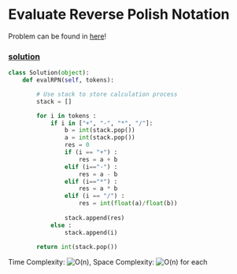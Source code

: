 # Evaluate Reverse Polish Notation

Problem can be found in [here](https://leetcode.com/problems/evaluate-reverse-polish-notation/)!

### [solution](/Stack/150-EvaluateReversePolishNotation/README.md)

```python
class Solution(object):
    def evalRPN(self, tokens):

        # Use stack to store calculation process
        stack = []

        for i in tokens :
            if i in ["+", "-", "*", "/"]:
                b = int(stack.pop())
                a = int(stack.pop())
                res = 0
                if (i == "+") : 
                    res = a + b
                elif (i=="-") : 
                    res = a - b
                elif (i=="*") : 
                    res = a * b
                elif (i == "/") :
                    res = int(float(a)/float(b))
                
                stack.append(res)
            else :
                stack.append(i)
        
        return int(stack.pop())
```

Time Complexity: ![O(n)](<https://latex.codecogs.com/svg.image?\inline&space;O(n)>), Space Complexity: ![O(n)](<https://latex.codecogs.com/svg.image?\inline&space;O(n)>) for each